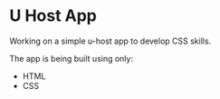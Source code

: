# U Host App

Working on a simple u-host app to develop CSS skills.

The app is being built using only:

* HTML
* CSS
